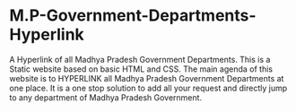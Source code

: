 # M.P-Government-Departments-Hyperlink
A Hyperlink of all Madhya Pradesh Government Departments. 
This is a Static website based on basic HTML and CSS. The main agenda of this website is to HYPERLINK all Madhya Pradesh Government Departments at one place. It is a one stop solution to add all your request and directly jump to any department of Madhya Pradesh Government.
